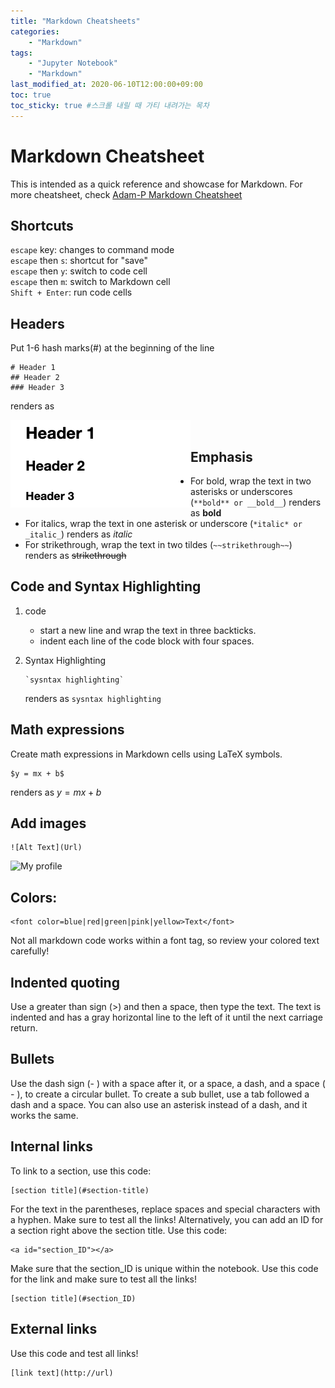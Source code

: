 ```yaml
---
title: "Markdown Cheatsheets"
categories: 
    - "Markdown"
tags:
    - "Jupyter Notebook"
    - "Markdown"
last_modified_at: 2020-06-10T12:00:00+09:00
toc: true
toc_sticky: true #스크롤 내릴 때 가티 내려가는 목차
---
```



# Markdown Cheatsheet
This is intended as a quick reference and showcase for Markdown.
For more cheatsheet, check [Adam-P Markdown Cheatsheet](https://github.com/adam-p/markdown-here/wiki/Markdown-Cheatsheet)


## Shortcuts

 `escape` key: changes to command mode 
<br>`escape` then `s`: shortcut for "save"
<br>`escape` then `y`: switch to code cell
<br>`escape` then `m`: switch to Markdown cell
<br>`Shift + Enter`: run code cells


## Headers
Put 1-6 hash marks(#) at the beginning of the line

```
# Header 1 
## Header 2 
### Header 3
```
renders as

<img style="float: left;" src="/assets/images/headers.png">
<br>

## Emphasis

+ For bold, wrap the text in two asterisks or underscores (```**bold** or __bold__```) renders as **bold**
+ For italics, wrap the text in one asterisk or underscore (```*italic* or _italic_```) renders as *italic*
+ For strikethrough, wrap the text in two tildes (```~~strikethrough~~```) renders as ~~strikethrough~~


## Code and Syntax Highlighting
1. code
    + start a new line and wrap the text in three backticks.
    + indent each line of the code block with four spaces.

2. Syntax Highlighting
    ``` 
    `sysntax highlighting` 
    ```
    renders as `sysntax highlighting`


## Math expressions

Create math expressions in Markdown cells using LaTeX symbols. 

    $y = mx + b$
renders as $y = mx + b$


## Add images
```
![Alt Text](Url)
```

![My profile](https://avatars3.githubusercontent.com/u/14879156?s=460&u=30c6440b9fb8e96506494a80cb01b1c80039f83e&v=4)


## Colors: 
```
<font color=blue|red|green|pink|yellow>Text</font> 
```
Not all markdown code works within a font tag, so review your colored text carefully!


## Indented quoting
Use a greater than sign (>) and then a space, then type the text. The text is indented and has a gray horizontal line to the left of it until the next carriage return.


## Bullets 
Use the dash sign (- ) with a space after it, or a space, a dash, and a space ( - ), to create a circular bullet. To create a sub bullet, use a tab followed a dash and a space. You can also use an asterisk instead of a dash, and it works the same.


## Internal links
To link to a section, use this code: 
```
[section title](#section-title)
```
For the text in the parentheses, replace spaces and special characters with a hyphen. Make sure to test all the links!
Alternatively, you can add an ID for a section right above the section title. Use this code: 
``` 
<a id="section_ID"></a> 
```
Make sure that the section_ID is unique within the notebook.
Use this code for the link and make sure to test all the links! 
```
[section title](#section_ID)
```


## External links
Use this code and test all links! 
```
[link text](http://url)
```


```python

```
